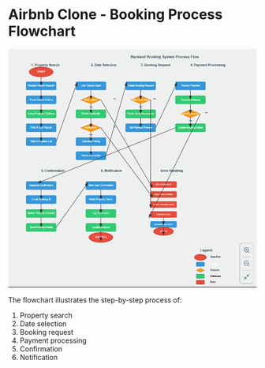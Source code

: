 # Airbnb Clone - Booking Process Flowchart

![Booking Process Flowchart](data-flow-diagram.png)

The flowchart illustrates the step-by-step process of:
1. Property search
2. Date selection
3. Booking request
4. Payment processing
5. Confirmation
6. Notification